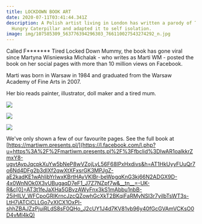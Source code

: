 ```yaml
---
title: LOCKDOWN BOOK ART
date: 2020-07-11T03:41:44.341Z
description: A Polish artist living in London has written a parody of The Very
  Hungry Caterpillar and adapted it to self isolation.
image: img/107585309_563776394296303_766110027543274292_n.jpg
---
```

Called F\*\*\*\*\*\** Tired Locked Down Mummy, the book has gone viral since Martyna Wisniewska Michalak - who writes as Marti WM - posted the book on her social pages with more than 10 million views on Facebook.

Marti was born in Warsaw in 1984 and graduated from the Warsaw Academy of Fine Arts in 2007.

Her bio reads painter, illustrator, doll maker and a tired mum.

![](img/107911173_563776450962964_5141485468058663794_n.jpg)

![](img/107658392_563776424296300_5886889126280383069_n.jpg)

![](img/107692842_563776484296294_4174234878653187114_n.jpg)

We've only shown a few of our favourite pages. See the full book at [https://martiwm.presents.pl/](https://l.facebook.com/l.php?u=https%3A%2F%2Fmartiwm.presents.pl%2F%3Ffbclid%3DIwAR1oalkkrZmxY8-ugvtAypJqcpkXuYw5bNeP8wVZojLyL56F68lPxHxdivs&h=AT1HkUyyFUuQr7o6Nd4DFg2b3dIXf2qwXtXFxsrGK3MPJgZ-aE2kadKE1wAhljbYrIwxKBrtHAyVKlBr-beWpgqKnG3kj66N2ADGX9D-4x0WnNOk0X3vUBugaqD7eF1_J7Z7NZpf7w&__tn__=-UK-R&c[0]=AT3t1feJaXHa5GBvzAWyFnx3kS1mAbbu1nbB-25iHILV_WFCpoGRIKrncJzcQZowhGcXkT2BKqiFaRMyNSI3r7yilbTsWT3s-LtH7jATCiCLLGo7vXICX1OxPl-shhZBAJZzPjuiRLdS8sF0QHo_J2cUY1J4d7KV81vb96y40fGcGVAmVCKsO0D4vMI4kQ)